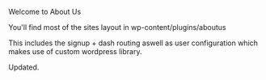 Welcome to About Us

You'll find most of the sites layout in wp-content/plugins/aboutus

This includes the signup + dash routing aswell as user configuration which makes use of 
custom wordpress library. 

Updated.
